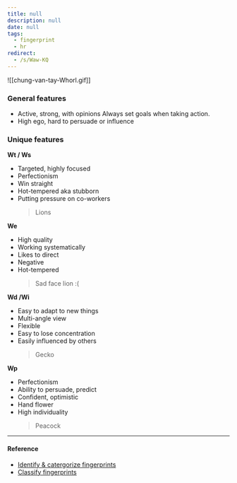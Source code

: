 ```yaml
---
title: null
description: null
date: null
tags:
  - fingerprint
  - hr
redirect:
  - /s/Waw-KQ
---
```


![[chung-van-tay-Whorl.gif]]

### General features

- Active, strong, with opinions Always set goals when taking action.
- High ego, hard to persuade or influence

### Unique features

**Wt / Ws**

- Targeted, highly focused
- Perfectionism
- Win straight
- Hot-tempered aka stubborn
- Putting pressure on co-workers
  > Lions

**We**

- High quality
- Working systematically
- Likes to direct
- Negative
- Hot-tempered
  > Sad face lion :(

**Wd /Wi**

- Easy to adapt to new things
- Multi-angle view
- Flexible
- Easy to lose concentration
- Easily influenced by others
  > Gecko

**Wp**

- Perfectionism
- Ability to persuade, predict
- Confident, optimistic
- Hand flower
- High individuality
  > Peacock

---

#### Reference

- [Identify & catergorize fingerprints](https://lindanga.com/nhan-dien-phan-loai-dau-van-tay/)
- [Classify fingerprints](https://www.youtube.com/watch?v=D-vJ7jylkf8)
